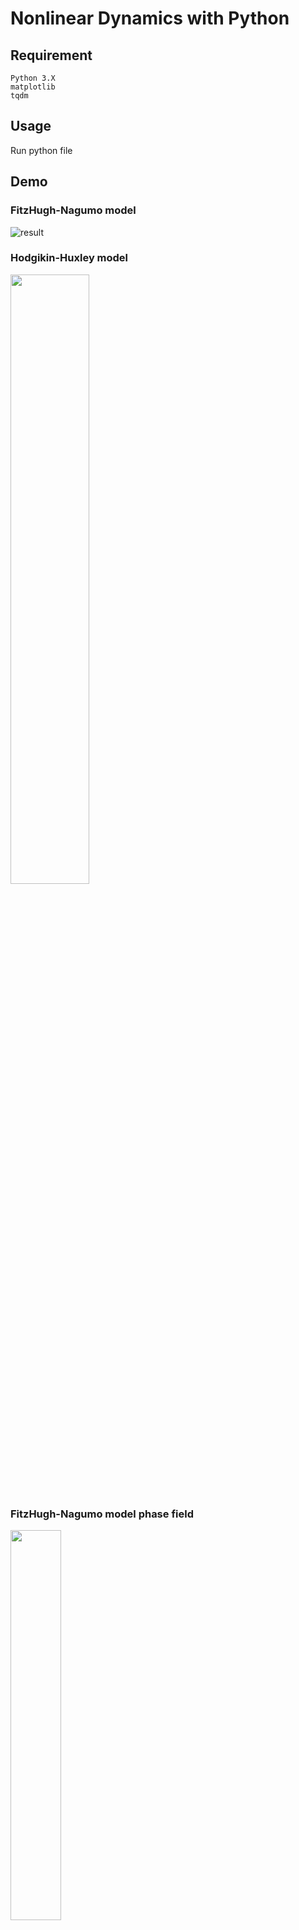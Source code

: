 # Nonlinear Dynamics with Python
## Requirement
```
Python 3.X
matplotlib
tqdm
```

## Usage
Run python file

## Demo
### FitzHugh-Nagumo model
![result](https://github.com/takyamamoto/Nonlinear-Dynamics-with-Python/blob/imgs/FitzHugh-Nagumo_animation.gif)
### Hodgikin-Huxley model
<img src="https://github.com/takyamamoto/Nonlinear-Dynamics-with-Python/blob/imgs/Hodgkin-Huxley_animation.gif" width=50%>

### FitzHugh-Nagumo model phase field
<img src="https://github.com/takyamamoto/Nonlinear-Dynamics-with-Python/blob/imgs/FHN_PhaseField.png" width=40%>
